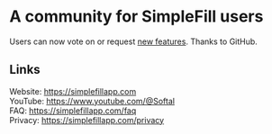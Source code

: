 # A community for SimpleFill users

Users can now vote on or request [new features](https://github.com/rampatra/simplefill-community/discussions/categories/ideas). Thanks to GitHub.

## Links

Website: https://simplefillapp.com  
YouTube: https://www.youtube.com/@Softal    
FAQ: https://simplefillapp.com/faq  
Privacy: https://simplefillapp.com/privacy
